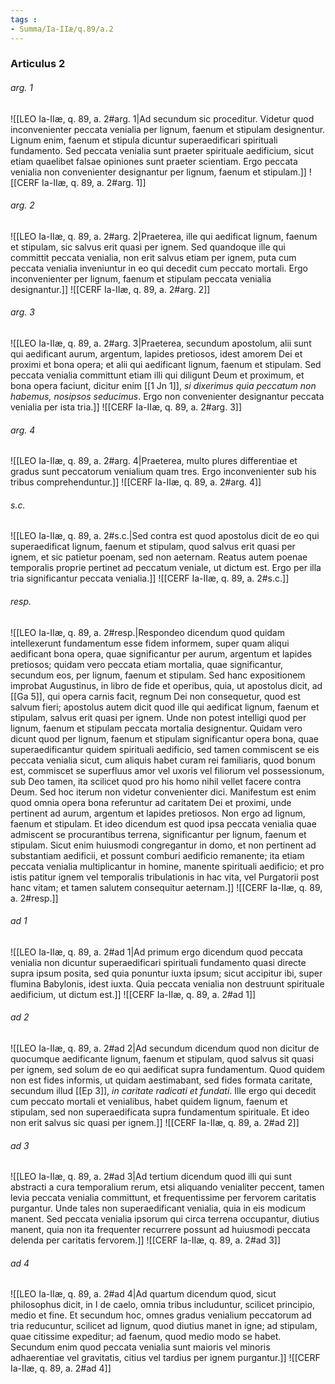 ```yaml
---
tags : 
- Summa/Ia-IIæ/q.89/a.2
---
```


### Articulus 2

###### arg. 1
![[LEO Ia-IIæ, q. 89, a. 2#arg. 1|Ad secundum sic proceditur. Videtur quod inconvenienter peccata venialia per lignum, faenum et stipulam designentur. Lignum enim, faenum et stipula dicuntur superaedificari spirituali fundamento. Sed peccata venialia sunt praeter spirituale aedificium, sicut etiam quaelibet falsae opiniones sunt praeter scientiam. Ergo peccata venialia non convenienter designantur per lignum, faenum et stipulam.]]
![[CERF Ia-IIæ, q. 89, a. 2#arg. 1]]

###### arg. 2
![[LEO Ia-IIæ, q. 89, a. 2#arg. 2|Praeterea, ille qui aedificat lignum, faenum et stipulam, sic salvus erit quasi per ignem. Sed quandoque ille qui committit peccata venialia, non erit salvus etiam per ignem, puta cum peccata venialia inveniuntur in eo qui decedit cum peccato mortali. Ergo inconvenienter per lignum, faenum et stipulam peccata venialia designantur.]]
![[CERF Ia-IIæ, q. 89, a. 2#arg. 2]]

###### arg. 3
![[LEO Ia-IIæ, q. 89, a. 2#arg. 3|Praeterea, secundum apostolum, alii sunt qui aedificant aurum, argentum, lapides pretiosos, idest amorem Dei et proximi et bona opera; et alii qui aedificant lignum, faenum et stipulam. Sed peccata venialia committunt etiam illi qui diligunt Deum et proximum, et bona opera faciunt, dicitur enim [[1 Jn 1]], *si dixerimus quia peccatum non habemus, nosipsos seducimus*. Ergo non convenienter designantur peccata venialia per ista tria.]]
![[CERF Ia-IIæ, q. 89, a. 2#arg. 3]]

###### arg. 4
![[LEO Ia-IIæ, q. 89, a. 2#arg. 4|Praeterea, multo plures differentiae et gradus sunt peccatorum venialium quam tres. Ergo inconvenienter sub his tribus comprehenduntur.]]
![[CERF Ia-IIæ, q. 89, a. 2#arg. 4]]

###### s.c.
![[LEO Ia-IIæ, q. 89, a. 2#s.c.|Sed contra est quod apostolus dicit de eo qui superaedificat lignum, faenum et stipulam, quod salvus erit quasi per ignem, et sic patietur poenam, sed non aeternam. Reatus autem poenae temporalis proprie pertinet ad peccatum veniale, ut dictum est. Ergo per illa tria significantur peccata venialia.]]
![[CERF Ia-IIæ, q. 89, a. 2#s.c.]]

###### resp.
![[LEO Ia-IIæ, q. 89, a. 2#resp.|Respondeo dicendum quod quidam intellexerunt fundamentum esse fidem informem, super quam aliqui aedificant bona opera, quae significantur per aurum, argentum et lapides pretiosos; quidam vero peccata etiam mortalia, quae significantur, secundum eos, per lignum, faenum et stipulam. Sed hanc expositionem improbat Augustinus, in libro de fide et operibus, quia, ut apostolus dicit, ad [[Ga 5]], qui opera carnis facit, regnum Dei non consequetur, quod est salvum fieri; apostolus autem dicit quod ille qui aedificat lignum, faenum et stipulam, salvus erit quasi per ignem. Unde non potest intelligi quod per lignum, faenum et stipulam peccata mortalia designentur. Quidam vero dicunt quod per lignum, faenum et stipulam significantur opera bona, quae superaedificantur quidem spirituali aedificio, sed tamen commiscent se eis peccata venialia sicut, cum aliquis habet curam rei familiaris, quod bonum est, commiscet se superfluus amor vel uxoris vel filiorum vel possessionum, sub Deo tamen, ita scilicet quod pro his homo nihil vellet facere contra Deum. Sed hoc iterum non videtur convenienter dici. Manifestum est enim quod omnia opera bona referuntur ad caritatem Dei et proximi, unde pertinent ad aurum, argentum et lapides pretiosos. Non ergo ad lignum, faenum et stipulam. Et ideo dicendum est quod ipsa peccata venialia quae admiscent se procurantibus terrena, significantur per lignum, faenum et stipulam. Sicut enim huiusmodi congregantur in domo, et non pertinent ad substantiam aedificii, et possunt comburi aedificio remanente; ita etiam peccata venialia multiplicantur in homine, manente spirituali aedificio; et pro istis patitur ignem vel temporalis tribulationis in hac vita, vel Purgatorii post hanc vitam; et tamen salutem consequitur aeternam.]]
![[CERF Ia-IIæ, q. 89, a. 2#resp.]]

###### ad 1
![[LEO Ia-IIæ, q. 89, a. 2#ad 1|Ad primum ergo dicendum quod peccata venialia non dicuntur superaedificari spirituali fundamento quasi directe supra ipsum posita, sed quia ponuntur iuxta ipsum; sicut accipitur ibi, super flumina Babylonis, idest iuxta. Quia peccata venialia non destruunt spirituale aedificium, ut dictum est.]]
![[CERF Ia-IIæ, q. 89, a. 2#ad 1]]

###### ad 2
![[LEO Ia-IIæ, q. 89, a. 2#ad 2|Ad secundum dicendum quod non dicitur de quocumque aedificante lignum, faenum et stipulam, quod salvus sit quasi per ignem, sed solum de eo qui aedificat supra fundamentum. Quod quidem non est fides informis, ut quidam aestimabant, sed fides formata caritate, secundum illud [[Ep 3]], *in caritate radicati et fundati*. Ille ergo qui decedit cum peccato mortali et venialibus, habet quidem lignum, faenum et stipulam, sed non superaedificata supra fundamentum spirituale. Et ideo non erit salvus sic quasi per ignem.]]
![[CERF Ia-IIæ, q. 89, a. 2#ad 2]]

###### ad 3
![[LEO Ia-IIæ, q. 89, a. 2#ad 3|Ad tertium dicendum quod illi qui sunt abstracti a cura temporalium rerum, etsi aliquando venialiter peccent, tamen levia peccata venialia committunt, et frequentissime per fervorem caritatis purgantur. Unde tales non superaedificant venialia, quia in eis modicum manent. Sed peccata venialia ipsorum qui circa terrena occupantur, diutius manent, quia non ita frequenter recurrere possunt ad huiusmodi peccata delenda per caritatis fervorem.]]
![[CERF Ia-IIæ, q. 89, a. 2#ad 3]]

###### ad 4
![[LEO Ia-IIæ, q. 89, a. 2#ad 4|Ad quartum dicendum quod, sicut philosophus dicit, in I de caelo, omnia tribus includuntur, scilicet principio, medio et fine. Et secundum hoc, omnes gradus venialium peccatorum ad tria reducuntur, scilicet ad lignum, quod diutius manet in igne; ad stipulam, quae citissime expeditur; ad faenum, quod medio modo se habet. Secundum enim quod peccata venialia sunt maioris vel minoris adhaerentiae vel gravitatis, citius vel tardius per ignem purgantur.]]
![[CERF Ia-IIæ, q. 89, a. 2#ad 4]]

